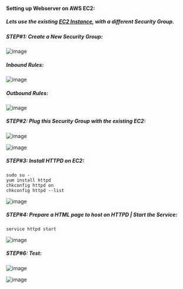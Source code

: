 #### Setting up Webserver on AWS EC2:

##### Lets use the existing [EC2 Instance](https://github.com/rahulvaish/ReferenceDocuments/blob/master/UnderstandingAWS/%5B01%5D%20AWS-EC2.MD), with a different Security Group.
##### STEP#1: Create a New Security Group:
![image](https://user-images.githubusercontent.com/689226/77194469-0bca3b00-6b06-11ea-94f6-4c6438e552a9.png)
##### Inbound Rules:
![image](https://user-images.githubusercontent.com/689226/77194671-6499d380-6b06-11ea-9634-4cc2dc3b01a9.png)
##### Outbound Rules:
![image](https://user-images.githubusercontent.com/689226/77194804-a0cd3400-6b06-11ea-8f3d-0a4c4b4da012.png)
##### STEP#2: Plug this Security Group with the existing EC2:
![image](https://user-images.githubusercontent.com/689226/77195161-35379680-6b07-11ea-8552-f10f5fb6ef5c.png)

![image](https://user-images.githubusercontent.com/689226/77195220-48e2fd00-6b07-11ea-937b-28524afe9094.png)
##### STEP#3: Install HTTPD on EC2:
```
sudo su -
yum install httpd
chkconfig httpd on
chkconfig httpd --list
```
![image](https://user-images.githubusercontent.com/689226/77195782-2f8e8080-6b08-11ea-96fd-27102eb01945.png)
##### STEP#4: Prepare a HTML page to host on HTTPD | Start the Service:
```
service httpd start
```
![image](https://user-images.githubusercontent.com/689226/77197035-754c4880-6b0a-11ea-8510-2b14debf0e13.png)
##### STEP#6: Test:
![image](https://user-images.githubusercontent.com/689226/77197187-c1978880-6b0a-11ea-8306-f403d0d2b75a.png)

![image](https://user-images.githubusercontent.com/689226/77197306-f99ecb80-6b0a-11ea-9ed8-532887cfa1e9.png)
